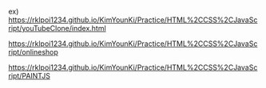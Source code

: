 ex)
https://rklpoi1234.github.io/KimYounKi/Practice/HTML%2CCSS%2CJavaScript/youTubeClone/index.html

https://rklpoi1234.github.io/KimYounKi/Practice/HTML%2CCSS%2CJavaScript/onlineshop

https://rklpoi1234.github.io/KimYounKi/Practice/HTML%2CCSS%2CJavaScript/PAINTJS

